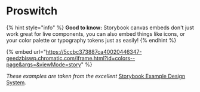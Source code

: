 # Proswitch

{% hint style="info" %}
**Good to know:** Storybook canvas embeds don't just work great for live components, you can also embed things like icons, or your color palette or typography tokens just as easily!
{% endhint %}

{% embed url="https://5ccbc373887ca40020446347-geedzbiswp.chromatic.com/iframe.html?id=colors--page&args=&viewMode=story" %}

_These examples are taken from the excellent_ [Storybook Example Design System](https://5ccbc373887ca40020446347-geedzbiswp.chromatic.com/?path=/story/icon--labels)_._
